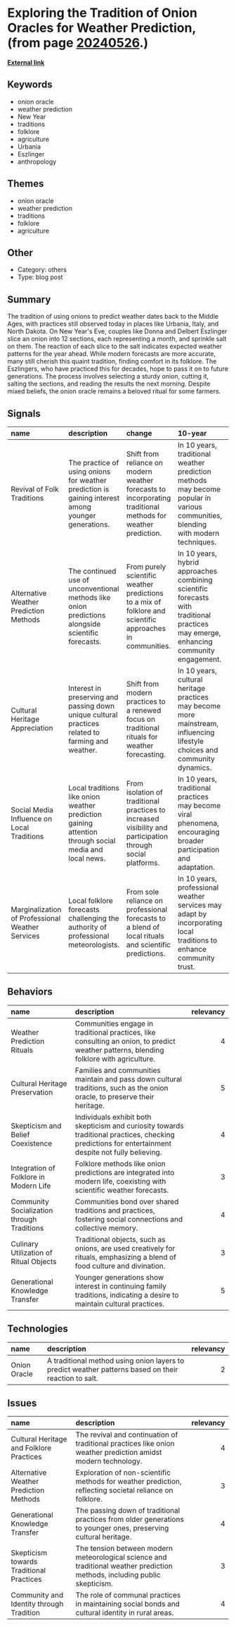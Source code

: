 # __Exploring the Tradition of Onion Oracles for Weather Prediction__, (from page [20240526](https://kghosh.substack.com/p/20240526).)

__[External link](https://www.atlasobscura.com/articles/how-to-consult-an-onion-calendar)__



## Keywords

* onion oracle
* weather prediction
* New Year
* traditions
* folklore
* agriculture
* Urbania
* Eszlinger
* anthropology

## Themes

* onion oracle
* weather prediction
* traditions
* folklore
* agriculture

## Other

* Category: others
* Type: blog post

## Summary

The tradition of using onions to predict weather dates back to the Middle Ages, with practices still observed today in places like Urbania, Italy, and North Dakota. On New Year's Eve, couples like Donna and Delbert Eszlinger slice an onion into 12 sections, each representing a month, and sprinkle salt on them. The reaction of each slice to the salt indicates expected weather patterns for the year ahead. While modern forecasts are more accurate, many still cherish this quaint tradition, finding comfort in its folklore. The Eszlingers, who have practiced this for decades, hope to pass it on to future generations. The process involves selecting a sturdy onion, cutting it, salting the sections, and reading the results the next morning. Despite mixed beliefs, the onion oracle remains a beloved ritual for some farmers.

## Signals

| name                                             | description                                                                                           | change                                                                                                       | 10-year                                                                                                                              | driving-force                                                                                                           |   relevancy |
|:-------------------------------------------------|:------------------------------------------------------------------------------------------------------|:-------------------------------------------------------------------------------------------------------------|:-------------------------------------------------------------------------------------------------------------------------------------|:------------------------------------------------------------------------------------------------------------------------|------------:|
| Revival of Folk Traditions                       | The practice of using onions for weather prediction is gaining interest among younger generations.    | Shift from reliance on modern weather forecasts to incorporating traditional methods for weather prediction. | In 10 years, traditional weather prediction methods may become popular in various communities, blending with modern techniques.      | A growing desire for cultural heritage and connection to ancestral practices among younger generations.                 |           4 |
| Alternative Weather Prediction Methods           | The continued use of unconventional methods like onion predictions alongside scientific forecasts.    | From purely scientific weather predictions to a mix of folklore and scientific approaches in communities.    | In 10 years, hybrid approaches combining scientific forecasts with traditional practices may emerge, enhancing community engagement. | A growing skepticism towards purely scientific predictions, leading people to seek alternative methods for reassurance. |           3 |
| Cultural Heritage Appreciation                   | Interest in preserving and passing down unique cultural practices related to farming and weather.     | Shift from modern practices to a renewed focus on traditional rituals for weather forecasting.               | In 10 years, cultural heritage practices may become more mainstream, influencing lifestyle choices and community dynamics.           | A desire to connect with one's roots and preserve cultural identities in an increasingly globalized world.              |           4 |
| Social Media Influence on Local Traditions       | Local traditions like onion weather prediction gaining attention through social media and local news. | From isolation of traditional practices to increased visibility and participation through social platforms.  | In 10 years, traditional practices may become viral phenomena, encouraging broader participation and adaptation.                     | The impact of social media in creating communities around niche interests and practices, fostering engagement.          |           3 |
| Marginalization of Professional Weather Services | Local folklore forecasts challenging the authority of professional meteorologists.                    | From sole reliance on professional forecasts to a blend of local rituals and scientific predictions.         | In 10 years, professional weather services may adapt by incorporating local traditions to enhance community trust.                   | A pushback against the perceived detachment of professional meteorologists from local and personal experiences.         |           4 |

## Behaviors

| name                                       | description                                                                                                                                          |   relevancy |
|:-------------------------------------------|:-----------------------------------------------------------------------------------------------------------------------------------------------------|------------:|
| Weather Prediction Rituals                 | Communities engage in traditional practices, like consulting an onion, to predict weather patterns, blending folklore with agriculture.              |           4 |
| Cultural Heritage Preservation             | Families and communities maintain and pass down cultural traditions, such as the onion oracle, to preserve their heritage.                           |           5 |
| Skepticism and Belief Coexistence          | Individuals exhibit both skepticism and curiosity towards traditional practices, checking predictions for entertainment despite not fully believing. |           4 |
| Integration of Folklore in Modern Life     | Folklore methods like onion predictions are integrated into modern life, coexisting with scientific weather forecasts.                               |           3 |
| Community Socialization through Traditions | Communities bond over shared traditions and practices, fostering social connections and collective memory.                                           |           4 |
| Culinary Utilization of Ritual Objects     | Traditional objects, such as onions, are used creatively for rituals, emphasizing a blend of food culture and divination.                            |           3 |
| Generational Knowledge Transfer            | Younger generations show interest in continuing family traditions, indicating a desire to maintain cultural practices.                               |           5 |

## Technologies

| name         | description                                                                                          |   relevancy |
|:-------------|:-----------------------------------------------------------------------------------------------------|------------:|
| Onion Oracle | A traditional method using onion layers to predict weather patterns based on their reaction to salt. |           2 |

## Issues

| name                                     | description                                                                                                                |   relevancy |
|:-----------------------------------------|:---------------------------------------------------------------------------------------------------------------------------|------------:|
| Cultural Heritage and Folklore Practices | The revival and continuation of traditional practices like onion weather prediction amidst modern technology.              |           4 |
| Alternative Weather Prediction Methods   | Exploration of non-scientific methods for weather prediction, reflecting societal reliance on folklore.                    |           3 |
| Generational Knowledge Transfer          | The passing down of traditional practices from older generations to younger ones, preserving cultural heritage.            |           4 |
| Skepticism towards Traditional Practices | The tension between modern meteorological science and traditional weather prediction methods, including public skepticism. |           3 |
| Community and Identity through Tradition | The role of communal practices in maintaining social bonds and cultural identity in rural areas.                           |           4 |